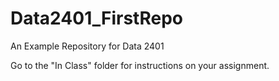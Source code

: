 # Data2401_FirstRepo
An Example Repository for Data 2401 

Go to the "In Class" folder for instructions on your assignment.
